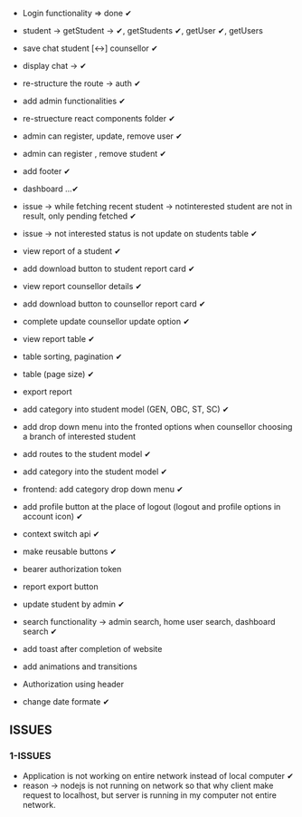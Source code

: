 - Login functionality => done ✔
- student -> getStudent -> ✔, getStudents ✔, getUser ✔, getUsers
- save chat student [<->] counsellor ✔
- display chat -> ✔
- re-structure the route -> auth ✔
- add admin functionalities ✔
- re-struecture react components folder ✔
- admin can register, update, remove user ✔
- admin can register , remove student ✔
- add footer ✔
- dashboard ...✔
- issue -> while fetching recent student -> notinterested student are not in result, only pending fetched ✔
- issue -> not interested status is not update on students table ✔
- view report of a student ✔
- add download button to student report card ✔
- view report counsellor details ✔
- add download button to counsellor report card ✔
- complete update counsellor update option ✔
- view report table ✔
- table sorting, pagination ✔
- table (page size) ✔
- export report
- add category into student model (GEN, OBC, ST, SC) ✔
- add drop down menu into the fronted options when counsellor choosing a branch of interested student
- add routes to the student model ✔
- add category into the student model ✔

- frontend: add category drop down menu ✔

- add profile button at the place of logout (logout and profile options in account icon) ✔
- context switch api ✔
- make reusable buttons ✔
- bearer authorization token
- report export button
- update student by admin ✔
- search functionality -> admin search, home user search, dashboard search ✔

- add toast after completion of website
- add animations and transitions
- Authorization using header
- change date formate ✔

## ISSUES

### 1-ISSUES

- Application is not working on entire network instead of local computer ✔
- reason -> nodejs is not running on network so that why client make request to localhost, but server is running in my computer not entire network.
